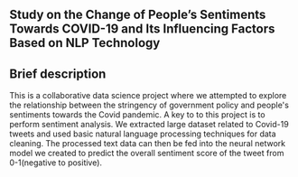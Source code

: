 ## Study on the Change of People’s Sentiments Towards COVID-19 and Its Influencing Factors Based on NLP Technology

## Brief description
This is a collaborative data science project where we attempted to explore the relationship between the stringency of government policy and people's sentiments
towards the Covid pandemic. A key to to this project is to perform sentiment analysis. We extracted large dataset related to Covid-19 tweets and used basic natural 
language processing techniques for data cleaning. The processed text data can then be fed into the neural network model we created to predict the overall sentiment 
score of the tweet from 0-1(negative to positive).
